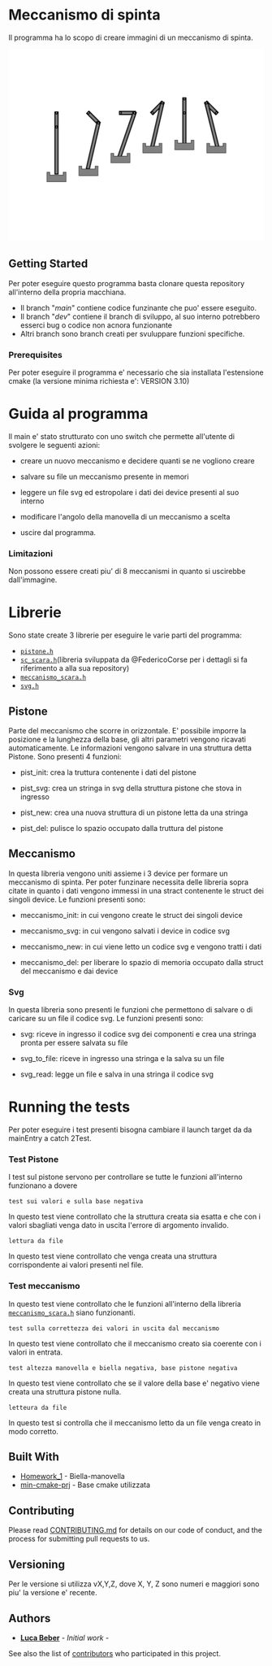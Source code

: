 # Meccanismo di spinta

Il programma ha lo scopo di creare immagini di un meccanismo di spinta.

![](meccanismo.svg)

## Getting Started

Per poter eseguire questo programma basta clonare questa repository all'interno della propria macchiana.

* Il branch "*main*" contiene codice funzinante che puo' essere eseguito.
* Il branch "*dev*" contiene il branch di sviluppo, al suo interno potrebbero esserci bug o codice non acnora funzionante
* Altri branch sono branch creati per svuluppare funzioni specifiche.

### Prerequisites

Per poter eseguire il programma e' necessario che sia installata l'estensione cmake (la versione minima richiesta e': VERSION 3.10)

# Guida al programma

Il main e' stato strutturato con uno switch che permette all'utente di svolgere le seguenti azioni:

* creare un nuovo meccanismo e decidere quanti se ne vogliono creare

* salvare su file un meccanismo presente in memori

* leggere un file svg ed estropolare i dati dei device presenti al suo interno

* modificare l'angolo della manovella di un meccanismo a scelta

* uscire dal programma.

### Limitazioni

Non possono essere creati piu' di 8 meccanismi in quanto si uscirebbe dall'immagine.

# Librerie 

Sono state create 3 librerie per eseguire le varie parti del programma:

* [`pistone.h`](include/pistone.h)
* [`sc_scara.h`](https://github.com/FedericoCorso/homework1/blob/master/include/fc_scara.h )(libreria sviluppata da @FedericoCorse per i dettagli si fa riferimento a alla sua repository)
* [`meccanismo_scara.h`](include/meccanismo_scara.h)
* [`svg.h`](include/svg.h)

## Pistone

Parte del meccanismo che scorre in orizzontale. E' possibile imporre la posizione e la lunghezza della base, gli altri parametri vengono ricavati automaticamente. Le informazioni vengono salvare in una struttura detta Pistone. Sono presenti 4 funzioni:

* pist_init: crea la truttura contenente i dati del pistone

* pist_svg: crea un stringa in svg della struttura pistone che stova in ingresso

* pist_new: crea una nuova struttura di un pistone letta da una stringa

* pist_del: pulisce lo spazio occupato dalla truttura del pistone

## Meccanismo

In questa libreria vengono uniti assieme i 3 device per formare un meccanismo di spinta. Per poter funzinare necessita delle libreria sopra citate in quanto i dati vengono immessi in una stract contenente le struct dei singoli device. Le funzioni presenti sono:

* meccanismo_init: in cui vengono create le struct dei singoli device

* meccanismo_svg: in cui vengono salvati i device in codice svg

* meccanismo_new: in cui viene letto un codice svg e vengono tratti i dati

* meccanismo_del: per liberare lo spazio di memoria occupato dalla struct del meccanismo e dai device

### Svg
In questa libreria sono presenti le funzioni che permettono di salvare o di caricare su un file il codice svg.
Le funzioni presenti sono:

* svg: riceve in ingresso il codice svg dei componenti e crea una stringa pronta per essere salvata su file 

* svg_to_file: riceve in ingresso una stringa e la salva su un file

* svg_read: legge un file e salva in una stringa il codice svg


# Running the tests

Per poter eseguire i test presenti bisogna cambiare il launch target da da mainEntry a catch 2Test.

### Test Pistone 

I test sul pistone servono per controllare se tutte le funzioni all'interno funzionano a dovere

```
test sui valori e sulla base negativa
```
In questo test viene controllato che la struttura creata sia esatta e che con i valori sbagliati venga dato in uscita l'errore di argomento invalido.

```
lettura da file
```
In questo test viene controllato che venga creata una struttura corrispondente ai valori presenti nel file.

### Test meccanismo

In questo test viene controllato che le funzioni all'interno della libreria [`meccanismo_scara.h`](include/meccanismo_scara.h) siano funzionanti.

```
test sulla correttezza dei valori in uscita dal meccanismo
```
In questo test viene controllato che il meccanismo creato sia coerente con i valori in entrata.

```
test altezza manovella e biella negativa, base pistone negativa
```
In questo test viene controllato che se il valore della base e' negativo viene creata una struttura pistone nulla.

```
letteura da file
```
In questo test si controlla che il meccanismo letto da un file venga creato in modo corretto.

## Built With

* [Homework_1](http://www.dropwizard.io/1.0.2/docs/) - Biella-manovella
* [min-cmake-prj](https://github.com/DavidLeoni/min-cmake-prj) - Base cmake utilizzata

## Contributing

Please read [CONTRIBUTING.md](https://gist.github.com/PurpleBooth/b24679402957c63ec426) for details on our code of conduct, and the process for submitting pull requests to us.

## Versioning

Per le versione si utilizza vX,Y,Z, dove X, Y, Z sono numeri e maggiori sono piu' la versione e' recente.

## Authors

* [**Luca Beber**](https://github.com/LucaBeber) - *Initial work* -

See also the list of [contributors](https://github.com/your/project/contributors) who participated in this project.